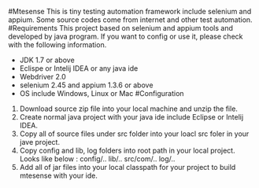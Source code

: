 #Mtesense
This is tiny testing automation framework include selenium and appium. Some source codes come from internet and other test automation.
#Requirements
This project based on selenium and appium tools and developed by java program. If you want to config or use it, please check with the following information.
  - JDK 1.7 or above
  - Eclispe or Intelij IDEA or any java ide
  - Webdriver 2.0
  - selenium 2.45 and appium 1.3.6 or above
  - OS include Windows, Linux or Mac
#Configuration
  1. Download source zip file into your local machine and unzip the file.
  2. Create normal java project with your java ide include Eclipse or Intelij IDEA.
  3. Copy all of source files under src folder into your loacl src foler in your jave project.
  4. Copy config and lib, log folders into root path in your local project.
  Looks like below :
  config/..
  lib/..
  src/com/..
  log/..
  5. Add all of jar files into your local classpath for your project to build mtesense with your ide.


